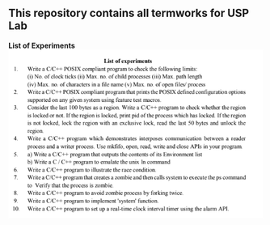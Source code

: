 ## This repository contains all termworks for USP Lab  
**List of Experiments**  
![List of Experiments](USP-Expts.png)  

